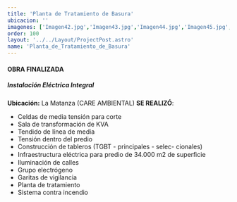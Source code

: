 ```yaml
---
title: 'Planta de Tratamiento de Basura'
ubicacion: ''
imagenes: ['Imagen42.jpg','Imagen43.jpg','Imagen44.jpg','Imagen45.jpg',]
order: 100
layout: '../../Layout/ProjectPost.astro'
name: 'Planta_de_Tratamiento_de_Basura'
---
```

#### **OBRA FINALIZADA**

##### Instalación Eléctrica Integral

**Ubicación:** La Matanza
(CARE AMBIENTAL)
**SE REALIZÓ**:
- Celdas de media tensión  para corte
- Sala de transformación de  KVA
- Tendido de línea de media
- Tensión dentro del predio
- Construcción de tableros  (TGBT - principales - selec-  cionales)
- Infraestructura eléctrica  para predio de 34.000 m2 de superﬁcie
- Iluminación de calles
- Grupo electrógeno
- Garitas de vigilancia
- Planta de tratamiento
- Sistema contra incendio
